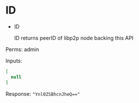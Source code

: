 # ID

* ID

  ID returns peerID of libp2p node backing this API

Perms: admin

Inputs:
```json
[
  null
]
```

Response: `"Ynl0ZSBhcnJheQ=="`

